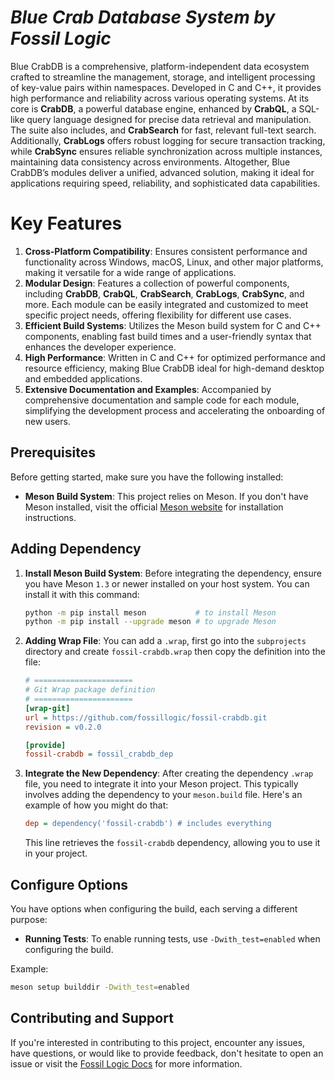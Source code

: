# ***Blue Crab Database System by Fossil Logic***

Blue CrabDB is a comprehensive, platform-independent data ecosystem crafted to streamline the management, storage, and intelligent processing of key-value pairs within namespaces. Developed in C and C++, it provides high performance and reliability across various operating systems. At its core is **CrabDB**, a powerful database engine, enhanced by **CrabQL**, a SQL-like query language designed for precise data retrieval and manipulation. The suite also includes, and **CrabSearch** for fast, relevant full-text search. Additionally, **CrabLogs** offers robust logging for secure transaction tracking, while **CrabSync** ensures reliable synchronization across multiple instances, maintaining data consistency across environments. Altogether, Blue CrabDB’s modules deliver a unified, advanced solution, making it ideal for applications requiring speed, reliability, and sophisticated data capabilities.

# Key Features

1. **Cross-Platform Compatibility**: Ensures consistent performance and functionality across Windows, macOS, Linux, and other major platforms, making it versatile for a wide range of applications.
2. **Modular Design**: Features a collection of powerful components, including **CrabDB**, **CrabQL**, **CrabSearch**, **CrabLogs**, **CrabSync**, and more. Each module can be easily integrated and customized to meet specific project needs, offering flexibility for different use cases.
3. **Efficient Build Systems**: Utilizes the Meson build system for C and C++ components, enabling fast build times and a user-friendly syntax that enhances the developer experience.
4. **High Performance**: Written in C and C++ for optimized performance and resource efficiency, making Blue CrabDB ideal for high-demand desktop and embedded applications.
5. **Extensive Documentation and Examples**: Accompanied by comprehensive documentation and sample code for each module, simplifying the development process and accelerating the onboarding of new users.

## Prerequisites

Before getting started, make sure you have the following installed:

- **Meson Build System**: This project relies on Meson. If you don't have Meson installed, visit the official [Meson website](https://mesonbuild.com/Getting-meson.html) for installation instructions.

## Adding Dependency

1. **Install Meson Build System**: Before integrating the dependency, ensure you have Meson `1.3` or newer installed on your host system. You can install it with this command:

   ```sh
   python -m pip install meson           # to install Meson
   python -m pip install --upgrade meson # to upgrade Meson
   ```

2. **Adding Wrap File**: You can add a `.wrap`, first go into the `subprojects` directory and create `fossil-crabdb.wrap` then copy the definition into the file:

   ```ini
   # ======================
   # Git Wrap package definition
   # ======================
   [wrap-git]
   url = https://github.com/fossillogic/fossil-crabdb.git
   revision = v0.2.0

   [provide]
   fossil-crabdb = fossil_crabdb_dep
   ```

3. **Integrate the New Dependency**: After creating the dependency `.wrap` file, you need to integrate it into your Meson project. This typically involves adding the dependency to your `meson.build` file. Here's an example of how you might do that:

   ```ini
   dep = dependency('fossil-crabdb') # includes everything
   ```

   This line retrieves the `fossil-crabdb` dependency, allowing you to use it in your project.

## Configure Options

You have options when configuring the build, each serving a different purpose:

- **Running Tests**: To enable running tests, use `-Dwith_test=enabled` when configuring the build.

Example:

```sh
meson setup builddir -Dwith_test=enabled
```

## Contributing and Support

If you're interested in contributing to this project, encounter any issues, have questions, or would like to provide feedback, don't hesitate to open an issue or visit the [Fossil Logic Docs](https://fossillogic.com/docs) for more information.
